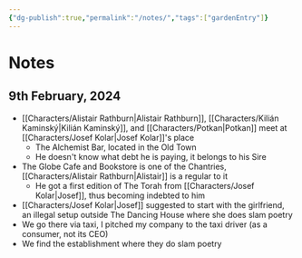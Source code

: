 ```yaml
---
{"dg-publish":true,"permalink":"/notes/","tags":["gardenEntry"]}
---
```


# Notes

## 9th February, 2024

- [[Characters/Alistair Rathburn\|Alistair Rathburn]], [[Characters/Kilián Kaminský\|Kilián Kaminský]], and [[Characters/Potkan\|Potkan]] meet at [[Characters/Josef Kolar\|Josef Kolar]]'s place
	- The Alchemist Bar, located in the Old Town
	- He doesn't know what debt he is paying, it belongs to his Sire
- The Globe Cafe and Bookstore is one of the Chantries, [[Characters/Alistair Rathburn\|Alistair]] is a regular to it
	- He got a first edition of The Torah from [[Characters/Josef Kolar\|Josef]], thus becoming indebted to him
- [[Characters/Josef Kolar\|Josef]] suggested to start with the girlfriend, an illegal setup outside The Dancing House where she does slam poetry
- We go there via taxi, I pitched my company to the taxi driver (as a consumer, not its CEO)
- We find the establishment where they do slam poetry